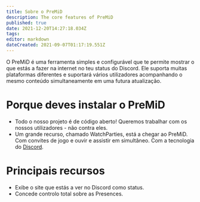 ```yaml
---
title: Sobre o PreMiD
description: The core features of PreMiD
published: true
date: 2021-12-20T14:27:18.034Z
tags:
editor: markdown
dateCreated: 2021-09-07T01:17:19.551Z
---
```


O PreMiD é uma ferramenta simples e configurável que te permite mostrar o que estás a fazer na internet no teu status do Discord. Ele suporta muitas plataformas diferentes e suportará vários utilizadores acompanhando o mesmo conteúdo simultaneamente em uma futura atualização.

# Porque deves instalar o PreMiD
- Todo o nosso projeto é de código aberto! Queremos trabalhar com os nossos utilizadores - não contra eles.
- Um grande recurso, chamado WatchParties, está a chegar ao PreMiD. Com convites de jogo e ouvir e assistir em simultâneo. Com a tecnologia do [Discord](https://discordapp.com/).

# Principais recursos
- Exibe o site que estás a ver no Discord como status.
- Concede controlo total sobre as Presences.
